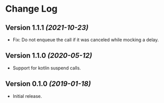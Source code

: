 Change Log
==========

Version 1.1.1 *(2021-10-23)*
----------------------------
* Fix: Do not enqueue the call if it was canceled while mocking a delay.

Version 1.1.0 *(2020-05-12)*
----------------------------
 * Support for kotlin suspend calls.
 
Version 0.1.0 *(2019-01-18)*
----------------------------
 * Initial release.

